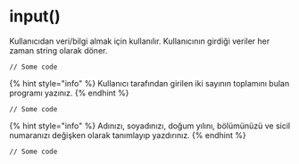 # input()

Kullanıcıdan veri/bilgi almak için kullanılır. Kullanıcının girdiği veriler her zaman string olarak döner.

```
// Some code
```

{% hint style="info" %}
Kullanıcı tarafından girilen iki sayının toplamını bulan programı yazınız.
{% endhint %}

```
// Some code
```

{% hint style="info" %}
Adınızı, soyadınızı, doğum yılını, bölümünüzü ve sicil numaranızı değişken olarak tanımlayıp yazdırınız.
{% endhint %}

```
// Some code
```
